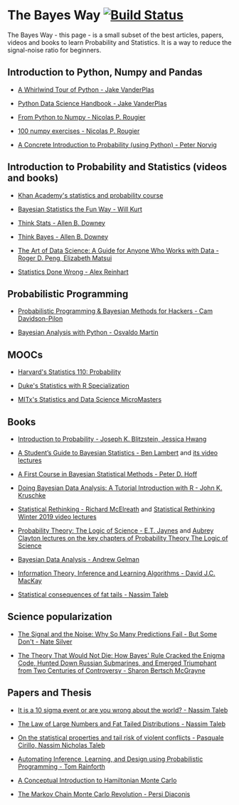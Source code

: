 # The Bayes Way [![Build Status](https://travis-ci.org/unbalancedparentheses/the_bayes_way.svg?branch=master)](https://travis-ci.org/unbalancedparentheses/the_bayes_way)

The Bayes Way - this page - is a small subset of the best articles, papers, videos and books to learn Probability and Statistics. It is a way to reduce the signal-noise ratio for beginners.

## Introduction to Python, Numpy and Pandas

- [A Whirlwind Tour of Python - Jake VanderPlas](https://github.com/jakevdp/WhirlwindTourOfPython)

- [Python Data Science Handbook - Jake VanderPlas](https://jakevdp.github.io/PythonDataScienceHandbook/)

- [From Python to Numpy - Nicolas P. Rougier](http://www.labri.fr/perso/nrougier/from-python-to-numpy/)

- [100 numpy exercises - Nicolas P. Rougier](https://github.com/rougier/numpy-100/blob/master/100_Numpy_exercises.md)

- [A Concrete Introduction to Probability (using Python) - Peter Norvig](https://github.com/norvig/pytudes/blob/master/ipynb/Probability.ipynb)

## Introduction to Probability and Statistics (videos and books)

- [Khan Academy's statistics and probability course](https://www.khanacademy.org/math/statistics-probability)

- [Bayesian Statistics the Fun Way - Will Kurt](https://nostarch.com/learnbayes)

- [Think Stats - Allen B. Downey](https://www.goodreads.com/book/show/12042357-think-stats)

- [Think Bayes - Allen B. Downey](https://www.goodreads.com/book/show/18711042-think-bayes)

- [The Art of Data Science: A Guide for Anyone Who Works with Data - Roger D. Peng, Elizabeth Matsui](https://www.goodreads.com/book/show/26299386-the-art-of-data-science)

- [Statistics Done Wrong - Alex Reinhart](https://www.goodreads.com/book/show/23241062-statistics-done-wrong)

## Probabilistic Programming

- [Probabilistic Programming & Bayesian Methods for Hackers - Cam Davidson-Pilon](https://camdavidsonpilon.github.io/Probabilistic-Programming-and-Bayesian-Methods-for-Hackers/)

- [Bayesian Analysis with Python - Osvaldo Martin](https://www.packtpub.com/big-data-and-business-intelligence/bayesian-analysis-python-second-edition)

## MOOCs

- [Harvard's Statistics 110: Probability](https://projects.iq.harvard.edu/stat110/home)

- [Duke's Statistics with R Specialization](https://www.coursera.org/specializations/statistics)

- [MITx's Statistics and Data Science MicroMasters](https://www.edx.org/micromasters/mitx-statistics-and-data-science)

## Books

- [Introduction to Probability - Joseph K. Blitzstein, Jessica Hwang](https://www.goodreads.com/book/show/21558327-introduction-to-probability)

- [A Student’s Guide to Bayesian Statistics - Ben Lambert](https://www.goodreads.com/book/show/39784111-a-student-s-guide-to-bayesian-statistics) and [its video lectures](https://www.youtube.com/playlist?list=PLwJRxp3blEvZ8AKMXOy0fc0cqT61GsKCG)

- [A First Course in Bayesian Statistical Methods - Peter D. Hoff](https://www.goodreads.com/book/show/7651231-a-first-course-in-bayesian-statistical-methods)

- [Doing Bayesian Data Analysis: A Tutorial Introduction with R - John K. Kruschke](https://www.goodreads.com/book/show/9003187-doing-bayesian-data-analysis)

- [Statistical Rethinking - Richard McElreath](https://xcelab.net/rm/statistical-rethinking/) and [Statistical Rethinking Winter 2019 video lectures](https://www.youtube.com/playlist?list=PLDcUM9US4XdNM4Edgs7weiyIguLSToZRI)

- [Probability Theory: The Logic of Science - E.T. Jaynes](https://www.goodreads.com/book/show/151848.Probability_Theory) and [Aubrey Clayton lectures on the key chapters of Probability Theory The Logic of Science](https://www.youtube.com/playlist?list=PL9v9IXDsJkktefQzX39wC2YG07vw7DsQ_)

- [Bayesian Data Analysis - Andrew Gelman](http://www.stat.columbia.edu/~gelman/book/)

- [Information Theory, Inference and Learning Algorithms - David J.C. MacKay](https://www.goodreads.com/book/show/201357.Information_Theory_Inference_and_Learning_Algorithms)

- [Statistical consequences of fat tails - Nassim Taleb](https://www.academia.edu/37221402/STATISTICAL_CONSEQUENCES_OF_FAT_TAILS_TECHNICAL_INCERTO_COLLECTION_)

## Science popularization

- [The Signal and the Noise: Why So Many Predictions Fail - But Some Don't - Nate Silver](https://www.goodreads.com/book/show/13588394-the-signal-and-the-noise)

- [ The Theory That Would Not Die: How Bayes' Rule Cracked the Enigma Code, Hunted Down Russian Submarines, and Emerged Triumphant from Two Centuries of Controversy - Sharon Bertsch McGrayne](https://www.goodreads.com/book/show/10672848-the-theory-that-would-not-die)

## Papers and Thesis

- [It is a 10 sigma event or are you wrong about the world? - Nassim Taleb](https://youtu.be/k_lYeNuBTE8)

- [The Law of Large Numbers and Fat Tailed Distributions - Nassim Taleb](https://youtu.be/nDY_fh2TVlI)

- [On the statistical properties and tail risk of violent conflicts - Pasquale Cirillo, Nassim Nicholas Taleb](https://arxiv.org/abs/1505.04722)

- [Automating Inference, Learning, and Design using Probabilistic Programming - Tom Rainforth](http://www.robots.ox.ac.uk/~twgr/assets/pdf/rainforth2017thesis.pdf)

- [A Conceptual Introduction to Hamiltonian Monte Carlo](https://arxiv.org/abs/1701.02434)

- [The Markov Chain Monte Carlo Revolution - Persi Diaconis](https://math.uchicago.edu/~shmuel/Network-course-readings/MCMCRev.pdf)
